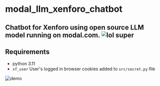 # modal_llm_xenforo_chatbot

## Chatbot for Xenforo using open source LLM model running on modal.com. <img alt="lol super" src="https://www.ignboards.com/styles/ign/ign/smilies/international-classic/lolsuper.gif">



## Requirements

- python 3.11
- ```xf_user``` User's logged in browser cookies added to ```src/secret.py``` file


<img alt="demo" src="https://i.imgur.com/zdBgMO3.png">

